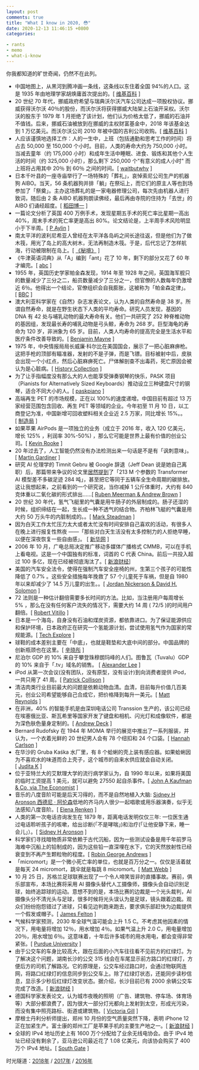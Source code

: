 ```yaml
---
layout: post
comments: true
title: "What I know in 2020, 😳"
date: 2020-12-13 11:46:15 +0800
categories: 

- rants
- memo
- what-i-know
---
```


你我都知道的旷世奇闻，仍然不在此列。

- 中国地图上，从黑河到腾冲画一条线，这条线以东住着全国 94%的人口。这是 1935 年由地理学家胡焕庸首次提出的。[ [维基百科](https://zh.wikipedia.org/wiki/%E9%BB%91%E6%B2%B3%EF%BC%8D%E8%85%BE%E5%86%B2%E7%BA%BF) ]
- 20 世纪 70 年代，挪威政府希望与瑞典沃尔沃汽车公司达成一项股权协议。挪威获得沃尔沃 40％的股份，而沃尔沃将获得挪威大陆架上石油开采权。沃尔沃的股东于 1979 年 1 月拒绝了该计划，他们认为价格太低了，挪威的石油并不值钱。后来，挪威石油被放到在挪威的主权财富基金中，2018 年该基金达到 1 万亿美元。而沃尔沃公司 2010 年被中国的吉利公司收购。[ [维基百科](https://en.wikipedia.org/wiki/Volvo_Deal) ]
- 人应该谨慎地选择工作：人的一生中，上班（包括通勤和思考工作的时间）将占去 50,000 至 150,000 个小时。目前，人类的寿命大约为 750,000 小时。当减去童年（约 175,000 小时）和成年生活中睡眠、进食、锻炼和其他个人生活的时间（约 325,000 小时），那么剩下 250,000 个"有意义的成人小时" 而上班将占用其中 20％ 到 60％ 之间的时间。[ [waitbutwhy](https://waitbutwhy.com/2018/04/picking-career.html) ]
- 日本千叶县的一座寺庙举行了一场特殊的「葬礼」，哀悼索尼公司生产的机器狗 AIBO。当天，56 条机器狗并排「躺」在祭坛上，而它们的原主人等也到场参加了「祭奠」。主办这场葬礼的是一家电器修理公司，每次先由机器人进行致词，随后由 2 条 AIBO 机器狗朗读佛经，最后再由寺院的住持为「去世」的 AIBO 们诵经超度。[ [稻田博一](https://asahichinese-j.com/society/12977340) ]
- 一篇论文分析了英国 400 万例手术，发现星期五手术的死亡率比星期一高出 40%，周末手术的死亡率更是高出 80%。论文结论是，上半周手术风险明显小于下半周。[ [P Aylin](https://www.bmj.com/content/346/bmj.f2424) ]
- 南太平洋的波利尼希亚人曾经在太平洋各岛屿之间长途往返，但是他们为了做木筏，用光了岛上的高大树木，无法再制造木筏。于是，后代忘记了怎样航海，行动被限制在岛上。[ [《秘境》](https://book.douban.com/subject/33446318/) ]
- 《牛津英语词典》从「A」编到「ant」花了 10 年，剩下的部分又花了 60 年才编完。[ [abc](https://www.abc.net.au/news/2020-04-09/history-of-the-oxford-english-dictionary/12010628) ]
- 1955 年，英国历史学家帕金森发现，1914 年至 1928 年之间，英国海军舰只的数量减少了三分之二，船员数量减少了三分之一，但官僚的人数每年仍激增近 6％。他得出一个结论，官僚组织会自我膨胀，这被称为「帕金森定律」。[ [BBC](https://www.bbc.com/worklife/article/20191107-the-law-that-explains-why-you-cant-get-anything-done) ]
- 澳大利亚科学家在《自然》杂志发表论文，认为人类的自然寿命是 38 岁。所谓自然寿命，就是在野生状态下人类的平均寿命。研究人员发现，基因的 DNA 有 42 处与哺乳动物的最大寿命有关。他们一共研究了 252 种脊椎动物的基因组，发现最长寿的哺乳动物是弓头鲸，寿命为 268 岁。巨型海龟的寿命为 120 岁，非洲象为 65 岁。目前，人类人均寿命的提高完全是生活水平和医疗条件改善导致的。[ [Benjamin Mayne](https://theconversation.com/a-new-study-shows-an-animals-lifespan-is-written-in-the-dna-for-humans-its-38-years-128623) ]
- 1975 年，中央情报局局长威廉·科尔比在美国国会，展示了一把心脏麻痹枪。这把手枪的顶部有瞄准器，发射的不是子弹，而是飞镖。目标被射中后，皮肤会出现一个小红点，然后心脏麻痹死亡。尸体解剖查不出毒药，死亡原因会被认为是心脏病。[ [History Collection](https://historycollection.com/conspiracy-8-far-fetched-theories-turned-true/7/) ]
- 为了让手指幅度没有那么大的人也能享受弹奏钢琴的快乐，PASK 项目（Pianists for Alternatively Sized Keyboards）推动设立三种键盘尺寸的钢琴，适合不同大小的人。[ [paskpiano](http://paskpiano.org/about/) ]
- 高端再生 PET 的市场规模，正在以 100%的速度递增。中国目前有超过 13 万家经营范围包含回收、再生 PET 等领域的企业。今年初至 11 月 10 日，以工商登记为准，中国新增可回收塑料相关企业近 2.5 万家，同比增长 15%。。[ [制造局](https://m.jiemian.com/article/5290631.html) ]
- 如果苹果 AirPods 是一项独立的业务（成立于 2016 年，收入 120 亿美元，增长 125% ，利润率 30%-50%) ，那么它可能是世界上最有价值的创业公司。[ [Kevin Rooke](https://www.kevinrooke.com/post/apple-airpods-iphone-accessory-or-the-next-big-thing) ]
- 20 年过去了，人工智能仍然没有办法检测出来一句话是不是有「讽刺意味」。[ [Martin Gardiner](https://www.improbable.com/2020/05/05/recent-progress-in-automatic-sarcasm-detection/) ]
- 研究 AI 伦理学的 Timnit Gebru 被 Google 辞退（Jeff Dean 说是她自己离职）后，那篇带来争议的论文里[居然提到](https://www.technologyreview.com/2020/12/04/1013294/google-ai-ethics-research-paper-forced-out-timnit-gebru/)了「213 M 个参数的 Transformer AI 模型差不多碳足迹 284 吨」，甚至把它等同于五辆车全生命周期的碳排放。这让我想起来，之前看到的一个研究说，当你减掉 1 公斤体重时，大约有 840 克体重以二氧化碳的形式排出……[ [Ruben Meerman & Andrew Brown](https://theconversation.com/when-we-lose-weight-where-does-it-go-91594) ]
- 20 世纪 30 年代，氢气飞艇里的气囊是用牛肠子的外层制成的。肠子还湿的时候，组织缔结在一起，生长成一种不透气的结合物。齐柏林飞艇的气囊是用大约 50 万头牛的内脏制成的。。[ [Mark Steadman](http://www.ptt-museum.dk/en/online_magazine/previous_articles/broadcasting/?id=74) ]
- 因为白天工作太忙压力太大或者太忙没有时间安排自己喜欢的活动，有很多人在晚上进行报复性熬夜 ——「那些对白天生活没有太多控制力的人拒绝早睡，以便在深夜恢复一些自由感」。 [ [新华网](http://www.xinhuanet.com/politics/2019-03/18/c_1124247790.htm) ]
- 2006 年 10 月，广电总局决定推广移动多媒体广播格式 CMMB，可以在手机上看电视。这是一个中国独有的标准，词首的 C 代表 China。前后一共投入超过 100 多亿，现在已经被彻底淘汰了。[ [新浪财经](https://finance.sina.com.cn/tech/2020-10-12/doc-iivhuipp9118153.shtml)]
- 美国的汽车安全法令，使得在强制汽车安全座椅的州，生第三个孩子的可能性降低了 0.7% 。这些安全措施每年挽救了 57 个儿童死于车祸，但是自 1980 年以来却减少了 14.5 万儿童的出生。。[ [Jordan Nickerson & David H. Solomon](https://privpapers.ssrn.com/sol3/papers.cfm?abstract_id=3665046) ]
- 72 法则是一种估计翻倍需要多长时间的方法。比如，当注册用户每周增长 5% ，那么在没有任何客户流失的情况下，需要大约 14 周 ( 72/5 )的时间用户翻倍。[ [Robert Vitillo](https://robertovitillo.com/back-of-the-envelope-estimation-hacks/) ]
- 日本是一个海岛，自身没有石油和煤炭资源，都依靠进口。为了保证能源供应和保护环境，日本政府正在研究一个氢能源计划，尝试使用氢气作为国家的常规能源。[ [Tech Explore](https://techxplore.com/news/2020-11-ambitious-controversial-japan-hydrogen.html) ]
- 球鞋的成本差别主要在「中底」，也就是鞋垫和大底中间的部分。中国品牌的创新瓶颈也在这里。[ [辛晓彤](http://www.lanxiongsports.com/posts/view/id/19913.html) ]
- 尼泊尔 GDP 的 10% 来自于攀登珠穆朗玛峰的人们。图鲁瓦（Tuvalu）GDP 的 10% 来自于「.tv」域名的销售。 [ [Alexander Lee](https://www.washingtonpost.com/video-games/2019/12/23/tuvalu-is-tiny-island-nation-people-its-cashing-thanks-twitch/) ]
- iPod 从第一次会议(没有团队，没有原型，没有设计)到向消费者提供 iPod，一共只用了 41 周。[ [Patrick Collison](https://twitter.com/patrickc/status/1216477318434050048?mc_cid=940c6cead2&mc_eid=7283e54efa) ]
- 清洁肉类行业目前最大的问题是依赖动物血清。血清，目前每升价值几百美元，创业公司希望能够自己合成它，把价格降到每升一美元。[ [Matt Reynolds](https://www.wired.co.uk/article/scaling-clean-meat-serum-just-finless-foods-mosa-meat) ]
- 在非洲，40% 的智能手机是由深圳电话公司 Transsion 生产的，该公司已经在埃塞俄比亚、斯瓦希里等国家开发了键盘和相机、闪光灯和成像软件，都是为深色肤色量身定制的。[ [Andrew Deck](https://restofworld.org/2020/transsion-from-china-to-africa/) ]
- Bernard Rudofsky 在 1944 年 MOMA 举行的展览中推出了一系列服装，并认为，一个衣着光鲜的 20 世纪男人会有 78 个纽扣和 24 个口袋。[ [Hannah Carlson](http://www.partinandcheeklaw.com/feature/fashion-and-function-at-moma/39653) ]
- 在华沙的 Gruba Kaśka 水厂里，有 8 个蛤蜊的壳上装有感应器。如果蛤蜊因为不喜欢水的味道而合上壳子，这个城市的自来水供应就会自动关闭。[ [Judita K](https://www.boredpanda.com/clams-measure-water-quality-poland-fat-kathy/) ]
- 位于亚特兰大的艾默理大学的流行病学家认为，自 1990 年以来，如果将美国的临时工资提高 1 美元，就可以避免 27550 起自杀事件。[ [John A Kaufman & Co, via The Economist](https://www.economist.com/graphic-detail/2020/01/20/higher-minimum-wages-are-linked-to-lower-suicide-rates) ]
- 音乐的八度音阶可能是后天习得的，而不是自然地植入大脑: [Sidney H Aronson 西德尼 · 阿伦森](https://pdfs.semanticscholar.org/ea46/5b2cecc1535ca330d8e6b6ae32ce4eb45354.pdf)低地的齐马内人很少一起唱歌或用乐器演奏，似乎无法感知八度音阶。[ [Elena Renken](https://www.quantamagazine.org/perceptions-of-musical-octaves-are-learned-not-wired-in-the-brain-20191030/) ]
- 人类的第一次电话咨询发生在 1879 年，距离电话发明仅仅三年: 一位医生通过电话聆听孩子的咳嗽，给出诊断(「不是哮喘」)和治疗(「让他安静下来，睡一会儿」）。[ [Sidney H Aronson](https://pdfs.semanticscholar.org/ea46/5b2cecc1535ca330d8e6b6ae32ce4eb45354.pdf) ]
- 科学家们寻找暗物质非常依赖于古代沉船，因为一些测试设备是用千年前罗马海难中沉船上的铅制成的，因为这些铅一直深埋在水下，它的天然放射性已经衰变到不再产生颗粒物的程度。[ [Robin George Andrews](https://www.theatlantic.com/science/archive/2019/10/search-dark-matter-depends-ancient-shipwrecks/600718/) ]
- 「micromort」是一个微小死亡率的单位，也就是百万分之一。仅仅是活着就是每天 24 micromort，跳伞就是每跳 8 micromort。[ [Matt Webb](http://interconnected.org/home/2020/09/01/microcovids) ]
- 10 月 25 日，苏格兰足球联赛出现了一个令人啼笑皆非的直播事故。赛前，俱乐部宣布，本场比赛将采用 AI 摄像头替代人工摄像师，摄像头会自动识别足球，始终追踪球的运动。意想不到的是，本场比赛的边裁是一个光头裁判，AI 摄像头分不清光头与足球，很多时候将光头误认为是足球，镜头跟着边裁。观众们纷纷抱怨错过了进球，只看见边判跑来跑去，要求俱乐部赶快为边裁提供一个假发或帽子。[ [James Felton](https://www.iflscience.com/technology/ai-camera-ruins-soccar-game-for-fans-after-mistaking-referees-bald-head-for-ball/) ]
- 气候科学家预测，2030 年全球气温可能会上升 1.5 C。不考虑其他因素的情况下，用电量将增加 12％，用水增加 4％。如果气温上升 2.0 C，用电量增加 20％，用水增加 6％。这意味着，十年后许多城市的用水用电，都会变得非常紧张。[ [Purdue University](https://phys.org/news/2020-03-accurate-climate-reveals-bleaker-outlook.html) ]
- 由于公交车的车身比较高大，跟在后面的小汽车往往看不见前方的红绿灯。为了解决这个问题，湖南长沙的公交 315 线会在车尾显示前方路口的红绿灯，方便后方的司机了解路况。它的原理是，公交车经过路口时，会通过物联网连网，将路口红绿灯的信息同步到公交车上。除了红绿灯状态，还能同步读秒信息，显示多少秒后红绿灯改变状态。据介绍，长沙目前已有 2000 余辆公交车完成了改造。[ [新浪财经](https://finance.sina.com.cn/tech/2020-10-16/doc-iiznctkc5897927.shtml) ]
- 德国科学家发表论文，认为城市夜晚的照明（广告、建筑物、停车场、体育场等）大部分都浪费了，因为很大一部分灯光都向上发射到太空，形成光污染，而没有集中照亮路标、街道或建筑物。[ [Victoria Gill](https://www.bbc.com/news/science-environment-54721921) ]
- 摩根士丹利分析师提出，郑州 10 月份的空气质量突然下降，表明 iPhone 12 正在加紧生产。富士康的郑州工厂是苹果手机的主要生产地之一。[ [新浪财经](https://finance.sina.com.cn/stock/usstock/c/2020-10-29/doc-iiznctkc8235190.shtml) ]
- 全球的 IPv4 地址历史上有 1600 万个分配给了业余无线电协会。由于 IPv4 地址已经没有剩余了，亚马逊公司最近花了 1.08 亿美元，向该协会购买了 400 万个 IPv4 地址。[ [South Gate](http://www.southgatearc.org/news/2020/october/sale-of-amateur-radio-amprnet-tcp-ip-addresses.htm) ]

时光隧道：[2018年](https://lenciel.com/2018/12/what-i-know-in-2018/) / [2017年](https://lenciel.com/2017/12/what-i-know-in-2017/) / [2016年](https://lenciel.com/2016/12/what-i-konw-in-2016/)